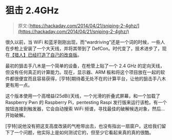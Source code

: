 # 狙击 2.4GHz

> 原文:[https://hackaday.com/2014/04/21/sniping-2-4ghz/](https://hackaday.com/2014/04/21/sniping-2-4ghz/)

很久以前，当 WiFi 和蓝牙刚刚出现，而“wardriving”还是一个词的时候，一些人在步枪上安装了一个大天线，并将其带到了 DefCon。时代变了，技术进步了，现在[【猎人】已经打造了自己的改良版](http://www.hscott.net/projects-2/hack-rifle/)。

最初的狙击手八木是一个简单的设备，在枪管上贴了一个 2.4 GHz 的定向天线，但没有任何真正的计算能力。现在，显示器、ARM 板和将这个项目放在一起的软件都很便宜而且容易获得，[亨特]期待着无处不在的计算平台，让他的狙击手八木更有用一点。

这个版本使用一个高增益(25dBi)天线，一个光滑的折叠式屏幕，和一个加载了 Raspberry Pwn 的 Raspberry Pi，pentesting Raspi 发行版来运行该枪。有一个按钮连接到触发器，它会自动搜索 WiFi 频谱，寻找最佳的破解候选对象，然后…开始破解。

[亨特]说他没有把这支高度改装的气枪带出去，也没有指出一扇窗户。这给我们留下了一个问题，他实际上是如何测试它的，但至少它看起来真的真的很酷。